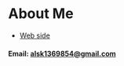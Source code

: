 # About Me

+ <a target='_blank' href='https://ming.circumcode.com/'>Web side</a>

#### Email: alsk1369854@gmail.com
